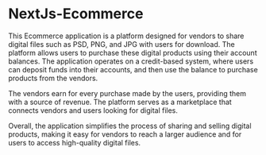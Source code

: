 # NextJs-Ecommerce
This Ecommerce application is a platform designed for vendors to share digital files such as PSD, PNG, and JPG with users for download. The platform allows users to purchase these digital products using their account balances. The application operates on a credit-based system, where users can deposit funds into their accounts, and then use the balance to purchase products from the vendors.

The vendors earn for every purchase made by the users, providing them with a source of revenue. The platform serves as a marketplace that connects vendors and users looking for digital files.

Overall, the application simplifies the process of sharing and selling digital products, making it easy for vendors to reach a larger audience and for users to access high-quality digital files.
